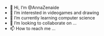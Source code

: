 - 👋 Hi, I’m @AnnaZenaide
- 👀 I’m interested in videogames and drawing
- 🌱 I’m currently learning computer science
- 💞️ I’m looking to collaborate on ...
- 📫 How to reach me ...

<!---
AnnaZenaide/AnnaZenaide is a ✨ special ✨ repository because its `README.md` (this file) appears on your GitHub profile.
You can click the Preview link to take a look at your changes.
--->

